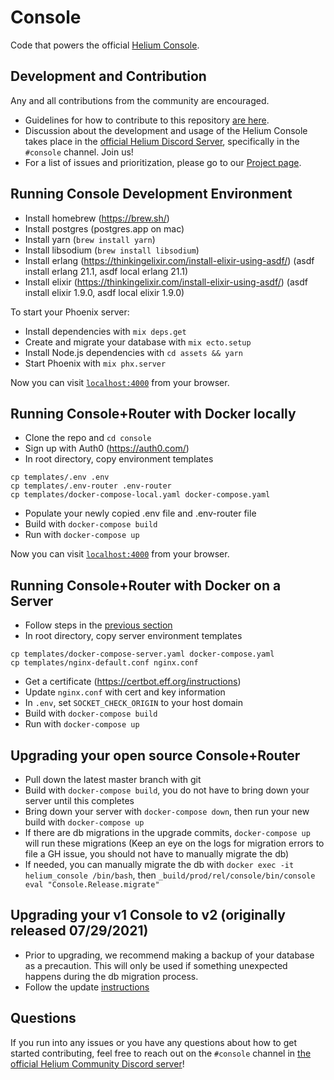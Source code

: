 # Console

Code that powers the official [Helium Console](https://console.helium.com/).

## Development and Contribution

Any and all contributions from the community are encouraged.

- Guidelines for how to contribute to this repository [are here](https://github.com/helium/console/blob/master/CONTRIBUTING.md).
- Discussion about the development and usage of the Helium Console takes place in the [official Helium Discord Server](https://discord.gg/helium), specifically in the `#console` channel. Join us!
- For a list of issues and prioritization, please go to our [Project page](https://github.com/orgs/helium/projects/15).

## Running Console Development Environment

- Install homebrew (https://brew.sh/)
- Install postgres (postgres.app on mac)
- Install yarn (`brew install yarn`)
- Install libsodium (`brew install libsodium`)
- Install erlang (https://thinkingelixir.com/install-elixir-using-asdf/) (asdf install erlang 21.1, asdf local erlang 21.1)
- Install elixir (https://thinkingelixir.com/install-elixir-using-asdf/) (asdf install elixir 1.9.0, asdf local elixir 1.9.0)

To start your Phoenix server:

- Install dependencies with `mix deps.get`
- Create and migrate your database with `mix ecto.setup`
- Install Node.js dependencies with `cd assets && yarn`
- Start Phoenix with `mix phx.server`

Now you can visit [`localhost:4000`](http://localhost:4000) from your browser.

## Running Console+Router with Docker locally

- Clone the repo and `cd console`
- Sign up with Auth0 (https://auth0.com/)
- In root directory, copy environment templates

```
cp templates/.env .env
cp templates/.env-router .env-router
cp templates/docker-compose-local.yaml docker-compose.yaml
```

- Populate your newly copied .env file and .env-router file
- Build with `docker-compose build`
- Run with `docker-compose up`

Now you can visit [`localhost:4000`](http://localhost:4000) from your browser.

## Running Console+Router with Docker on a Server

- Follow steps in the [previous section](#running-console+router-with-docker)
- In root directory, copy server environment templates

```
cp templates/docker-compose-server.yaml docker-compose.yaml
cp templates/nginx-default.conf nginx.conf
```

- Get a certificate (https://certbot.eff.org/instructions)
- Update `nginx.conf` with cert and key information
- In `.env`, set `SOCKET_CHECK_ORIGIN` to your host domain
- Build with `docker-compose build`
- Run with `docker-compose up`

## Upgrading your open source Console+Router

- Pull down the latest master branch with git
- Build with `docker-compose build`, you do not have to bring down your server until this completes
- Bring down your server with `docker-compose down`, then run your new build with `docker-compose up`
- If there are db migrations in the upgrade commits, `docker-compose up` will run these migrations (Keep an eye on the logs for migration errors to file a GH issue, you should not have to manually migrate the db)
- If needed, you can manually migrate the db with `docker exec -it helium_console /bin/bash`, then `_build/prod/rel/console/bin/console eval "Console.Release.migrate"`

## Upgrading your v1 Console to v2 (originally released 07/29/2021)

- Prior to upgrading, we recommend making a backup of your database as a precaution. This will only be used if something unexpected happens during the db migration process.
- Follow the update [instructions](https://github.com/helium/console/releases/tag/2021.07.29)

## Questions

If you run into any issues or you have any questions about how to get started contributing, feel free to reach out on the `#console` channel in [the official Helium Community Discord server](http://discord.gg/helium)!
